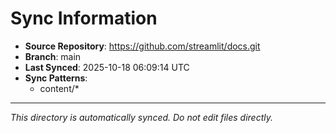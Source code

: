 # Sync Information

- **Source Repository**: https://github.com/streamlit/docs.git
- **Branch**: main
- **Last Synced**: 2025-10-18 06:09:14 UTC
- **Sync Patterns**:
  - content/*

---
*This directory is automatically synced. Do not edit files directly.*
